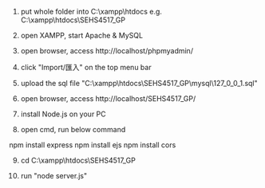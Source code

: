 1. put whole folder into C:\xampp\htdocs
e.g. C:\xampp\htdocs\SEHS4517_GP

2. open XAMPP, start Apache & MySQL

3. open browser, access http://localhost/phpmyadmin/

4. click "Import/匯入" on the top menu bar

5. upload the sql file "C:\xampp\htdocs\SEHS4517_GP\mysql\127_0_0_1.sql"

6. open browser, access http://localhost/SEHS4517_GP/

7. install Node.js on your PC

8. open cmd, run below command 

npm install express
npm install ejs
npm install cors

9. cd C:\xampp\htdocs\SEHS4517_GP

10. run "node server.js"